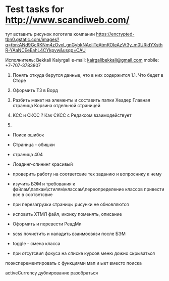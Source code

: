 #  Test tasks for http://www.scandiweb.com/
тут вставить рисунок логотипа компании
https://encrypted-tbn0.gstatic.com/images?q=tbn:ANd9GcRKNm4zOvxl_gnGybkNAoliTeAtmKOIeAzVt3y_m0URidYXsthR-YAaNCEeEahL4CYkpvw&usqp=CAU

Исполнитель: Bekkali Kaiyrgali
e-mail: kairgalibekkali@gmail.com
mobile: +7-707-3783807

1. Понять откуда берутся данные, что в них содержится
1.1. Что бедет в Сторе
2. Оформить ТЗ в Ворд
3. Разбить макет на элементы и составить папки
Хеадер
Главная страница
Корзина отдельной страницей

4. КСС и СКСС ? Как СКСС с Редаксом взаимодействует
5. 
- Поиск ошибок
- Страница - обишки
- страница 404
- Лоадинг-спининг красивый
- проверить работу на соответсвие тех заданию и вопроснику к нему
- изучить БЭМ и требования к файлам\папкам\стилям\классам\переопределение классов
привести все в соответсвие
- при перезагрузки страницы рисунки не обновляются
- исповить ХТМЛ файл, иконку поменять, описание
- Оформить и перевести РеадМи
- scss почистить и наладить взаимосвязи после БЭМ

- toggle - смена класса
- при отсутсвия фокуса на списке курсов меню дожно скрываться


поэксперементировать с функциями мап и ыет вместо поиска

activeCurrency дублирование разобраться